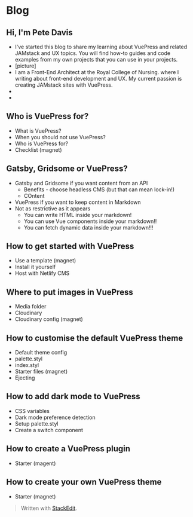 # Blog

## Hi, I'm Pete Davis
 - I've started this blog to share my learning about VuePress and related JAMstack and UX topics. You will find how-to guides and code examples from my own projects that you can use in your projects.
 - [picture]
 - I am a Front-End Architect at the Royal College of Nursing.  where I writing about front-end development and UX. My current passion is creating JAMstack sites with VuePress.
 - 
 - 

## Who is VuePress for?
 - What is VuePress?
 - When you should not use VuePress?
 - Who is VuePress for?
 - Checklist (magnet)

## Gatsby, Gridsome or VuePress?
 - Gatsby and Gridsome if you want content from an API
	 - Benefits - choose headless CMS (but that can mean lock-in!)
	 - COntent
 - VuePress if you want to keep content in Markdown
 - Not as restrictive as it appears
	 - You can write HTML inside your markdown!
	 - You can use Vue components inside your markdown!!
	 - You can fetch dynamic data inside your markdown!!!

## How to get started with VuePress
 - Use a template (magnet)
 - Install it yourself
 - Host with Netlify CMS

## Where to put images in VuePress
 - Media folder
 - Cloudinary
 - Cloudinary config (magnet)

## How to customise the default VuePress theme
 - Default theme config
 - palette.styl
 - index.styl
 - Starter files (magnet)
 - Ejecting

## How to add dark mode to VuePress
 - CSS variables
 - Dark mode preference detection
 - Setup palette.styl
 - Create a switch component

## How to create a VuePress plugin
 - Starter (magent)

## How to create your own VuePress theme
 - Starter (magnet)

> Written with [StackEdit](https://stackedit.io/).
<!--stackedit_data:
eyJoaXN0b3J5IjpbLTE4Mjc0NDc2NDcsLTMzOTQwNjQxMSwtNj
M5NDYwMDA5LDczOTQyNTE4NCwtMjE0MTY2NjI5NCwtMTQwNjAz
NzQ1N119
-->